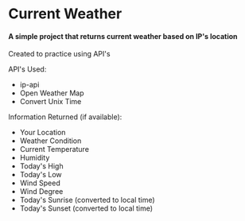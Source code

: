 # Current Weather

#### A simple project that returns current weather based on IP's location

Created to practice using API's

API's Used:

* ip-api
* Open Weather Map
* Convert Unix Time

Information Returned (if available):

* Your Location
* Weather Condition
* Current Temperature
* Humidity
* Today's High
* Today's Low
* Wind Speed
* Wind Degree
* Today's Sunrise (converted to local time)
* Today's Sunset (converted to local time)
